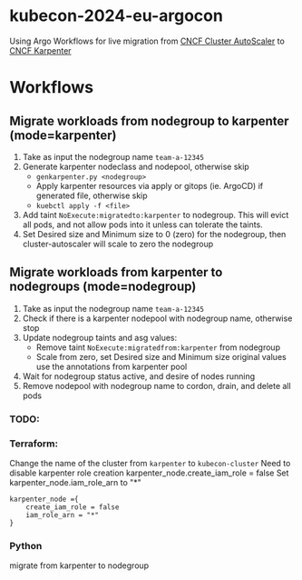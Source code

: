 # kubecon-2024-eu-argocon
Using Argo Workflows for live migration from [CNCF Cluster AutoScaler](https://github.com/kubernetes/autoscaler) to [CNCF Karpenter](https://github.com/kubernetes-sigs/karpenter)

# Workflows

## Migrate workloads from nodegroup to karpenter (mode=karpenter)
1. Take as input the nodegroup name `team-a-12345`
1. Generate karpenter nodeclass and nodepool, otherwise skip
    - `genkarpenter.py <nodegroup>`
    - Apply karpenter resources via apply or gitops (ie. ArgoCD) if generated file, otherwise skip
    - `kuebctl apply -f <file>`
1. Add taint `NoExecute:migratedto:karpenter` to nodegroup. This will evict all pods, and not allow pods into it unless can tolerate the taints.
1. Set Desired size and Minimum size to 0 (zero) for the nodegroup, then cluster-autoscaler will scale to zero the nodegroup

## Migrate workloads from karpenter to nodegroups (mode=nodegroup)
1. Take as input the nodegroup name `team-a-12345`
1. Check if there is a karpenter nodepool with nodegroup name, otherwise stop
1. Update nodegroup taints and asg values:
    - Remove taint `NoExecute:migratedfrom:karpenter` from nodegroup
    - Scale from zero, set Desired size and Minimum size original values use the annotations from karpenter pool
1. Wait for nodegroup status active, and desire of nodes running
1. Remove nodepool with nodegroup name to cordon, drain, and delete all pods

### TODO:
### Terraform:
Change the name of the cluster from `karpenter` to `kubecon-cluster`
Need to disable karpenter role creation
karpenter_node.create_iam_role = false
Set karpenter_node.iam_role_arn to "*"
```
karpenter_node ={
    create_iam_role = false
    iam_role_arn = "*"
}
```
### Python
migrate from karpenter to nodegroup
